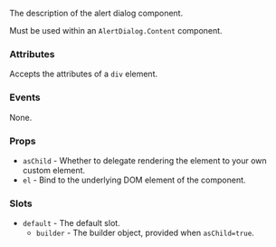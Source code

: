 The description of the alert dialog component.

Must be used within an `AlertDialog.Content` component.

### Attributes

Accepts the attributes of a `div` element.

### Events

None.

### Props

- `asChild` - Whether to delegate rendering the element to your own custom element.
- `el` - Bind to the underlying DOM element of the component.

### Slots

- `default` - The default slot.
  - `builder` - The builder object, provided when `asChild=true`.

<!-- @include(./example.md) -->
